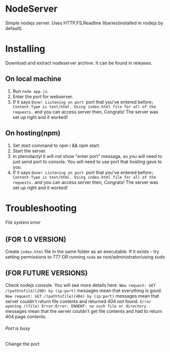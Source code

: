 # NodeServer
Simple nodejs server.  Uses HTTP,FS,Readline libaries(installed in nodejs by default).
# Installing
Download and extract nodeserver archive. It can be found in releases.
## On local machine
1. Run `node app.js`.
2. Enter the port for webserver.
3. If it says `Done! Listening on port `port that you've entered before`; Content-Type is text/html. Using index.html file for
all of the requests.` and you can access server then, Congrats! The server was set up right and it worked!
## On hosting(npm)
1. Set start command to npm i && npm start.
2. Start the server.
3. In pterodactyl it will not show "enter port" message, so you will need to just send port to console. You will need to use port that hosting gave to you. 
4. If it says `Done! Listening on port `port that you've entered before`; Content-Type is text/html. Using index.html file for
all of the requests.` and you can access server then, Congrats! The server was set up right and it worked!
# Troubleshooting
###### File system error
## (FOR 1.0 VERSION)
Create `index.html` file in the same folder as an executable.
If it exists - try setting permissions to 777 OR running `node` as root/administrator/using sudo
## (FOR FUTURE VERSIONS)
Check nodejs console. You will see more details here.
`New request: GET /(pathtofile)(200) by (ip:port)` messages mean that everything is good.
`New request: GET /(pathtofile)(404) by (ip:port)` messages mean that server couldn't return file contents and returned 404 not found.
`Error opening /(file) Error:Error: ENOENT: no such file or directory` messages mean that the server couldn't get file contents and had to return 404 page contents.
###### Port is busy
Change the port
